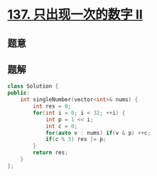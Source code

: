 #  [137. 只出现一次的数字 II](https://leetcode-cn.com/problems/single-number-ii/)

## 题意



## 题解



```c++
class Solution {
public:
    int singleNumber(vector<int>& nums) {
        int res = 0;
        for(int i = 0; i < 32; ++i) {
            int p = 1 << i;
            int c = 0;
            for(auto v : nums) if(v & p) ++c;
            if(c % 3) res |= p;
        }
        return res;
    }
};
```



```python3

```

